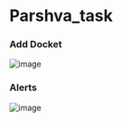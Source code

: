 # Parshva_task

### Add Docket

![image](https://github.com/riyasai22/Parshva_task/assets/80235375/db4b8426-e6ac-43fb-ba35-a9e3fdddc545)

### Alerts

![image](https://github.com/riyasai22/Parshva_task/assets/80235375/6b8cf8ee-cfdb-474b-9ad4-3d6557c4654f)
